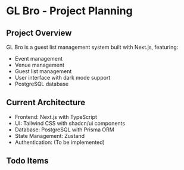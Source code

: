 # GL Bro - Project Planning

## Project Overview
GL Bro is a guest list management system built with Next.js, featuring:
- Event management
- Venue management
- Guest list management
- User interface with dark mode support
- PostgreSQL database

## Current Architecture
- Frontend: Next.js with TypeScript
- UI: Tailwind CSS with shadcn/ui components
- Database: PostgreSQL with Prisma ORM
- State Management: Zustand
- Authentication: (To be implemented)



## Todo Items

